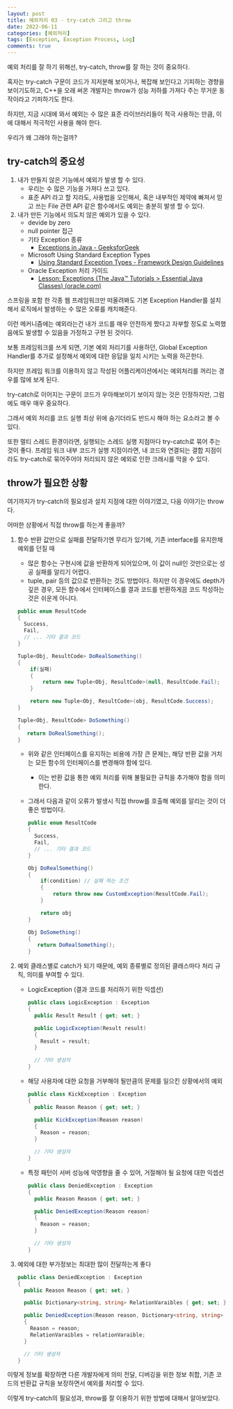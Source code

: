 ```yaml
---
layout: post
title: 예외처리 03 - try-catch 그리고 throw
date: 2022-06-11
categories: [예외처리]
tags: [Exception, Exception Process, Log]
comments: true
---
```


예외 처리를 잘 하기 위해선, try-catch, throw를 잘 하는 것이 중요하다.

혹자는 try-catch 구문이 코드가 지저분해 보이거나, 복잡해 보인다고 기피하는 경향을 보이기도하고, C++을 오래 써온 개발자는 throw가 성능 저하를 가져다 주는 무거운 동작이라고 기피하기도 한다.

하지만, 지금 시대에 와서 예외는 수 많은 표준 라이브러리들이 적극 사용하는 만큼, 이에 대해서 적극적인 사용을 해야 한다.

우리가 왜 그래야 하는걸까?

## try-catch의 중요성

1. 내가 만들지 않은 기능에서 예외가 발생 할 수 있다.
    - 우리는 수 많은 기능을 가져다 쓰고 있다.
    - 표준 API 라고 할 지라도, 사용법을 오인해서, 혹은 내부적인 제약에 빠져서 믿고 쓰는 File 관련 API 같은 함수에서도 예외는 충분히 발생 할 수 있다.
2. 내가 만든 기능에서 의도치 않은 예외가 있을 수 있다.
    - devide by zero
    - null pointer 접근
    - 기타 Exception 종류
        - [Exceptions in Java - GeeksforGeek](https://www.geeksforgeeks.org/exceptions-in-java/)
    - Microsoft Using Standard Exception Types
        - [Using Standard Exception Types - Framework Design Guidelines](https://docs.microsoft.com/en-us/dotnet/standard/design-guidelines/using-standard-exception-types)
    - Oracle Exception 처리 가이드
        - [Lesson: Exceptions (The Java™ Tutorials > Essential Java Classes) (oracle.com)](https://docs.oracle.com/javase/tutorial/essential/exceptions/index.html)


스프링을 포함 한 각종 웹 프레임워크만 떠올려봐도 기본 Exception Handler를 설치해서 로직에서 발생하는 수 많은 오류를 캐치해준다.

이런 메커니즘에는 예외라는건 내가 코드를 매우 안전하게 짰다고 자부할 정도로 노력했음에도 발생할 수 있음을 가정하고 구현 된 것이다.

보통 프레임워크를 쓰게 되면, 기본 예외 처리기를 사용하던, Global Exception Handler를 추가로 설정해서 예외에 대한 응답을 일치 시키는 노력을 하곤한다.

하지만 프레임 워크를 이용하지 않고 작성된 어플리케이션에서는 예외처리를 꺼리는 경우를 많에 보게 된다.

try-catch로 이어지는 구문이 코드가 우아해보이기 보이지 않는 것은 인정하지만, 그럼에도 매우 매우 중요하다.

그래서 예외 처리를 코드 실행 최상 위에 숨기더라도 반드시 해야 하는 요소라고 볼 수 있다.

또한 멀티 스레드 환경이라면, 실행되는 스레드 실행 지점마다 try-catch로 묶어 주는 것이 좋다. 프레임 워크 내부 코드가 실행 지점이라면, 내 코드와 연결되는 결합 지점이라도 try-catch로 묶어주어야 처리되지 않은 예외로 인한 크래시를 막을 수 있다.

## throw가 필요한 상황

여기까지가 try-catch의 필요성과 설치 지점에 대한 이야기였고, 다음 이야기는 throw다.

어떠한 상황에서 직접 throw를 하는게 좋을까?

1. 함수 반환 값만으로 실패를 전달하기엔 무리가 있기에, 기존 interface를 유지한채 예외를 던질 때
    - 많은 함수는 구현시에 값을 반환하게 되어있으며, 이 값이 null인 것만으로는 성공 실패를 알리기 어렵다.
    - tuple, pair 등의 값으로 반환하는 것도 방법이다. 하지만 이 경우에도 depth가 깊은 경우, 모든 함수에서 인터페이스를 결과 코드를 반환하게끔 코드 작성하는 것은 쉬운게 아니다.
    
    ```csharp
    public enum ResultCode
    {
      Success,
      Fail,
      // ... 기타 결과 코드
    }
    
    Tuple<Obj, ResultCode> DoRealSomething()
    {
    	if(실패)
    	{
    		return new Tuple<Obj, ResultCode>(null, ResultCode.Fail);
    	}
    
    	return new Tuple<Obj, ResultCode>(obj, ResultCode.Success);
    }
    
    Tuple<Obj, ResultCode> DoSomething()
    {
       return DoRealSomething();
    }
    ```
    
    - 위와 같은 인터페이스를 유지하는 비용에 가장 큰 문제는, 해당 반환 값을 거치는 모든 함수의 인터페이스를 변경해야 함에 있다.
        - 이는 반환 값을 통한 예외 처리를 위해 불필요한 규칙을 추가해야 함을 의미한다.
    - 그래서 다음과 같이 오류가 발생시 직접 throw를 호출해 예외를 알리는 것이 더 좋은 방법이다.
        
        ```csharp
        public enum ResultCode
        {
          Success,
          Fail,
          // ... 기타 결과 코드
        }
        
        Obj DoRealSomething()
        {
        	if(condition) // 실패 하는 조건
        	{
        		return throw new CustomException(ResultCode.Fail);
        	}
        
        	return obj
        }
        
        Obj DoSomething()
        {
           return DoRealSomething();
        }
        ```
        
2. 예외 클래스별로 catch가 되기 때문에, 예외 종류별로 정의된 클래스마다 처리 규칙, 의미를 부여할 수 있다.
    - LogicException (결과 코드를 처리하기 위한 익셉션)
        
        ```csharp
        public class LogicException : Exception
        {
          public Result Result { get; set; }
        
          public LogicException(Result result)
          {
            Result = result;
          }
        
          // 기타 생성자
        }
        ```
        
    - 해당 사용자에 대한 요청을 거부해야 될만큼의 문제를 일으킨 상황에서의 예외
        
        ```csharp
        public class KickException : Exception
        {
          public Reason Reason { get; set; }
        
          public KickException(Reason reason)
          {
            Reason = reason;
          }
        
          // 기타 생성자
        }
        ```
        
    - 특정 패턴이 서버 성능에 악영향을 줄 수 있어, 거절해야 될 요청에 대한 익셉션
        
        ```csharp
        public class DeniedException : Exception
        {
          public Reason Reason { get; set; }
        
          public DeniedException(Reason reason)
          {
            Reason = reason;
          }
        
          // 기타 생성자
        }
        ```
3. 예외에 대한 부가정보는 최대한 많이 전달하는게 좋다
   
   ```csharp
   public class DeniedException : Exception
   {
     public Reason Reason { get; set; }
   
     public Dictionary<string, string> RelationVaraibles { get; set; }
   
     public DeniedException(Reason reason, Dictionary<string, string> relationVaraible )
     {
       Reason = reason;
       RelationVaraibles = relationVaraible;
     }
   
     // 기타 생성자
   }
   ```
        

이렇게 정보를 확장하면 다른 개발자에게 의미 전달, 디버깅을 위한 정보 취합, 기존 코드의 반환값 규칙을 보장하면서 예외를 처리할 수 있다.

이렇게 try-catch의 필요성과, throw를 잘 이용하기 위한 방법에 대해서 알아보았다.
